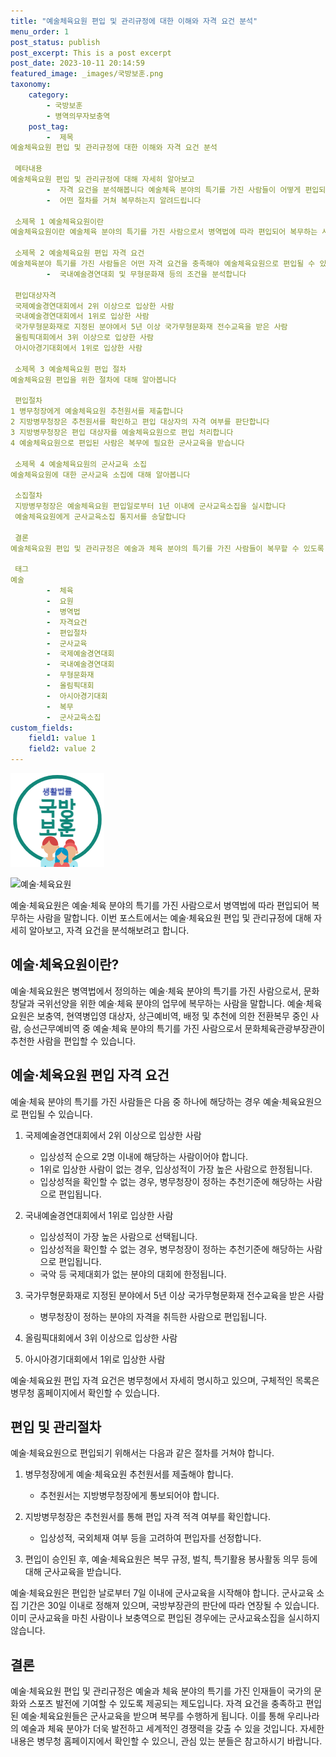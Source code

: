 ```yaml
---
title: "예술체육요원 편입 및 관리규정에 대한 이해와 자격 요건 분석"
menu_order: 1
post_status: publish
post_excerpt: This is a post excerpt
post_date: 2023-10-11 20:14:59
featured_image: _images/국방보훈.png
taxonomy:
    category:
        - 국방보훈
        - 병역의무자보충역
    post_tag:
        -  제목
예술체육요원 편입 및 관리규정에 대한 이해와 자격 요건 분석

 메타내용
예술체육요원 편입 및 관리규정에 대해 자세히 알아보고
        -  자격 요건을 분석해봅니다 예술체육 분야의 특기를 가진 사람들이 어떻게 편입되고
        -  어떤 절차를 거쳐 복무하는지 알려드립니다

 소제목 1 예술체육요원이란
예술체육요원이란 예술체육 분야의 특기를 가진 사람으로서 병역법에 따라 편입되어 복무하는 사람을 말합니다 개념 및 의의에 대해 알아봅니다

 소제목 2 예술체육요원 편입 자격 요건
예술체육분야 특기를 가진 사람들은 어떤 자격 요건을 충족해야 예술체육요원으로 편입될 수 있는지 알아봅니다 국제예술경연대회
        -  국내예술경연대회 및 무형문화재 등의 조건을 분석합니다

 편입대상자격
 국제예술경연대회에서 2위 이상으로 입상한 사람
 국내예술경연대회에서 1위로 입상한 사람
 국가무형문화재로 지정된 분야에서 5년 이상 국가무형문화재 전수교육을 받은 사람
 올림픽대회에서 3위 이상으로 입상한 사람
 아시아경기대회에서 1위로 입상한 사람

 소제목 3 예술체육요원 편입 절차
예술체육요원 편입을 위한 절차에 대해 알아봅니다

 편입절차
1 병무청장에게 예술체육요원 추천원서를 제출합니다
2 지방병무청장은 추천원서를 확인하고 편입 대상자의 자격 여부를 판단합니다
3 지방병무청장은 편입 대상자를 예술체육요원으로 편입 처리합니다
4 예술체육요원으로 편입된 사람은 복무에 필요한 군사교육을 받습니다

 소제목 4 예술체육요원의 군사교육 소집
예술체육요원에 대한 군사교육 소집에 대해 알아봅니다

 소집절차
 지방병무청장은 예술체육요원 편입일로부터 1년 이내에 군사교육소집을 실시합니다
 예술체육요원에게 군사교육소집 통지서를 송달합니다

 결론
예술체육요원 편입 및 관리규정은 예술과 체육 분야의 특기를 가진 사람들이 복무할 수 있도록 제공되는 제도입니다 자세한 자격 요건을 충족하고 편입된 예술체육요원들은 군사교육을 받으며 복무를 수행합니다 이를 통해 예술과 체육 분야의 인재들이 국가의 문화와 스포츠 발전에 기여할 수 있습니다

 태그
예술
        -  체육
        -  요원
        -  병역법
        -  자격요건
        -  편입절차
        -  군사교육
        -  국제예술경연대회
        -  국내예술경연대회
        -  무형문화재
        -  올림픽대회
        -  아시아경기대회
        -  복무
        -  군사교육소집
custom_fields:
    field1: value 1
    field2: value 2
---
```


![국방보훈](/_images/국방보훈.png)

![예술·체육요원](image.jpg)

예술·체육요원은 예술·체육 분야의 특기를 가진 사람으로서 병역법에 따라 편입되어 복무하는 사람을 말합니다. 이번 포스트에서는 예술·체육요원 편입 및 관리규정에 대해 자세히 알아보고, 자격 요건을 분석해보려고 합니다.

## 예술·체육요원이란?

예술·체육요원은 병역법에서 정의하는 예술·체육 분야의 특기를 가진 사람으로서, 문화창달과 국위선양을 위한 예술·체육 분야의 업무에 복무하는 사람을 말합니다. 예술·체육요원은 보충역, 현역병입영 대상자, 상근예비역, 배정 및 추천에 의한 전환복무 중인 사람, 승선근무예비역 중 예술·체육 분야의 특기를 가진 사람으로서 문화체육관광부장관이 추천한 사람을 편입할 수 있습니다.

## 예술·체육요원 편입 자격 요건

예술·체육 분야의 특기를 가진 사람들은 다음 중 하나에 해당하는 경우 예술·체육요원으로 편입될 수 있습니다.

1. 국제예술경연대회에서 2위 이상으로 입상한 사람
   - 입상성적 순으로 2명 이내에 해당하는 사람이어야 합니다.
   - 1위로 입상한 사람이 없는 경우, 입상성적이 가장 높은 사람으로 한정됩니다.
   - 입상성적을 확인할 수 없는 경우, 병무청장이 정하는 추천기준에 해당하는 사람으로 편입됩니다.

2. 국내예술경연대회에서 1위로 입상한 사람
   - 입상성적이 가장 높은 사람으로 선택됩니다.
   - 입상성적을 확인할 수 없는 경우, 병무청장이 정하는 추천기준에 해당하는 사람으로 편입됩니다.
   - 국악 등 국제대회가 없는 분야의 대회에 한정됩니다.

3. 국가무형문화재로 지정된 분야에서 5년 이상 국가무형문화재 전수교육을 받은 사람
   - 병무청장이 정하는 분야의 자격을 취득한 사람으로 편입됩니다.

4. 올림픽대회에서 3위 이상으로 입상한 사람

5. 아시아경기대회에서 1위로 입상한 사람

예술·체육요원 편입 자격 요건은 병무청에서 자세히 명시하고 있으며, 구체적인 목록은 병무청 홈페이지에서 확인할 수 있습니다.

## 편입 및 관리절차

예술·체육요원으로 편입되기 위해서는 다음과 같은 절차를 거쳐야 합니다.

1. 병무청장에게 예술·체육요원 추천원서를 제출해야 합니다.
   - 추천원서는 지방병무청장에게 통보되어야 합니다.

2. 지방병무청장은 추천원서를 통해 편입 자격 적격 여부를 확인합니다.
   - 입상성적, 국외체재 여부 등을 고려하여 편입자를 선정합니다.

3. 편입이 승인된 후, 예술·체육요원은 복무 규정, 벌칙, 특기활용 봉사활동 의무 등에 대해 군사교육을 받습니다.

예술·체육요원은 편입한 날로부터 7일 이내에 군사교육을 시작해야 합니다. 군사교육 소집 기간은 30일 이내로 정해져 있으며, 국방부장관의 판단에 따라 연장될 수 있습니다. 이미 군사교육을 마친 사람이나 보충역으로 편입된 경우에는 군사교육소집을 실시하지 않습니다.

## 결론

예술·체육요원 편입 및 관리규정은 예술과 체육 분야의 특기를 가진 인재들이 국가의 문화와 스포츠 발전에 기여할 수 있도록 제공되는 제도입니다. 자격 요건을 충족하고 편입된 예술·체육요원들은 군사교육을 받으며 복무를 수행하게 됩니다. 이를 통해 우리나라의 예술과 체육 분야가 더욱 발전하고 세계적인 경쟁력을 갖출 수 있을 것입니다. 자세한 내용은 병무청 홈페이지에서 확인할 수 있으니, 관심 있는 분들은 참고하시기 바랍니다.
